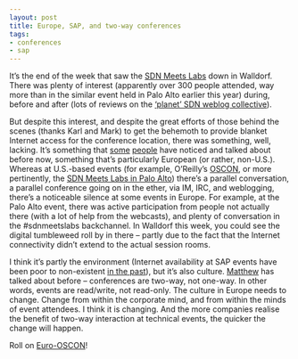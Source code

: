 ```yaml
---
layout: post
title: Europe, SAP, and two-way conferences
tags:
- conferences
- sap
---
```



It’s the end of the week that saw the [SDN Meets Labs](/archives/2005/04/sdn_meets_labs.html) down in Walldorf. There was plenty of interest (apparently over 300 people attended, way more than in the similar event held in Palo Alto earlier this year) during, before and after (lots of reviews on the [‘planet’ SDN weblog collective](http://www.sdn.sap.com/sdn/weblogs.sdn)).

But despite this interest, and despite the great efforts of those behind the scenes (thanks Karl and Mark) to get the behemoth to provide blanket Internet access for the conference location, there was something, well, lacking. It’s something that [some](http://www.koehntopp.com/frank/index.php) [people](http://www.silentpenguin.com) have noticed and talked about before now, something that’s particularly European (or rather, non-U.S.). Whereas at U.S.-based events (for example, O’Reilly’s [OSCON](http://conferences.oreillynet.com/os2005/), or more pertinently, the [SDN Meets Labs in Palo Alto](https://www.sdn.sap.com/sdn/index.sdn?page=sdnmeetslabs_sessions.htm)) there’s a parallel conversation, a parallel conference going on in the ether, via IM, IRC, and weblogging, there’s a noticeable silence at some events in Europe. For example, at the Palo Alto event, there was active participation from people not actually there (with a lot of help from the webcasts), and plenty of conversation in the #sdnmeetslabs backchannel. In Walldorf this week, you could see the digital tumbleweed roll by in there – partly due to the fact that the Internet connectivity didn’t extend to the actual session rooms.

I think it’s partly the environment (Internet availability at SAP events have been poor to non-existent [in the past](https://www.sdn.sap.com/sdn/weblogs.sdn?blog=/pub/wlg/175)), but it’s also culture. [Matthew](http://www.silentpenguin.com/archives/2005/04/building_a_euro.html) has talked about before – conferences are two-way, not one-way. In other words, events are read/write, not read-only. The culture in Europe needs to change. Change from within the corporate mind, and from within the minds of event attendees. I think it is changing. And the more companies realise the benefit of two-way interaction at technical events, the quicker the change will happen.

Roll on [Euro-OSCON](http://conferences.oreillynet.com/cs/eurooscon/create/e_sess)!


